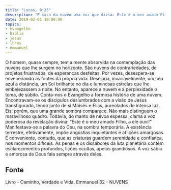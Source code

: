 ```yaml
---
title: "Lucas, 9:35"
description: "E saiu da nuvem uma voz que dizia: Este é o meu amado Filho, a ele ouvi."
date: 2019-02-01 19:00:00
topics: 
- evangelho
- biblia
- jesus
- lucas
- emmanuel
---
```


O homem, quase sempre, tem a mente absorvida na contemplação das
nuvens que lhe surgem no horizonte. São nuvens de contrariedades, de
projetos frustrados, de esperanças desfeitas.
Por vezes, desespera-se envenenando as fontes da própria vida.
Desejaria, invariavelmente, um céu azul a distância, um Sol brilhante no dia e
luminosas estrelas que lhe embelezassem a noite.
No entanto, aparece a nuvem e a perplexidade o toma, de súbito.
Conta-nos o Evangelho a formosa história de uma nuvem.
Encontravam-se os discípulos deslumbrados com a visão de Jesus
transfigurado, tendo junto de si Moisés e Elias, aureolados de intensa luz.
Eis, porém, que uma grande sombra comparece. Não mais distinguem o
maravilhoso quadro.
Todavia, do manto de névoa espessa, clama a voz poderosa da revelação
divina: “Este é o meu amado Filho, a ele ouvi!”
Manifestava-se a palavra do Céu, na sombra temporária.
A existência terrestre, efetivamente, impõe angústias inquietantes e
aflições amargosas. É conveniente, contudo, que as criaturas guardem
serenidade e confiança, nos momentos difíceis.
As penas e os dissabores da luta planetária contêm esclarecimentos
profundos, lições ocultas, apelos grandiosos. A voz sábia e amorosa de Deus
fala sempre através deles.





## Fonte
Livro - Caminho, Verdade e Vida, Emmanuel
32 -  NUVENS
